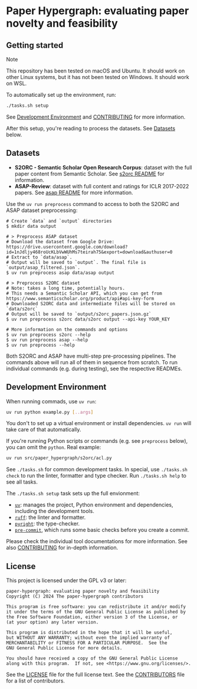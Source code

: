 # Paper Hypergraph: evaluating paper novelty and feasibility

## Getting started

> [!NOTE]
> This repository has been tested on macOS and Ubuntu. It should work on other Linux
> systems, but it has not been tested on Windows. It should work on WSL.

To automatically set up the environment, run:

```bash
./tasks.sh setup
```

See [Development Environment](#development-environment) and
[CONTRIBUTING](/CONTRIBUTING.md) for more information.

After this setup, you're reading to process the datasets. See [Datasets](#datasets)
below.

## Datasets

- **S2ORC - Semantic Scholar Open Research Corpus**: dataset with the full paper content
  from Semantic Scholar. See [s2orc README](/src/paper_hypergraph/s2orc/README.md) for
  information.
- **ASAP-Review**: dataset with full content and ratings for ICLR 2017-2022 papers.
  See [asap README](/src/paper_hypergraph/asap/README.md) for more information.

Use the `uv run preprocess` command to access to both the S2ORC and ASAP dataset
preprocessing:

```console
# Create `data` and `output` directories
$ mkdir data output

# > Preprocess ASAP dataset
# Download the dataset from Google Drive: https://drive.usercontent.google.com/download?id=1nJdljy468roUcKLbVwWUhMs7teirah75&export=download&authuser=0
# Extract to `data/asap`.
# Output will be saved to `output`. The final file is `output/asap_filtered.json`.
$ uv run preprocess asap data/asap output

# > Preprocess S2ORC dataset
# Note: takes a long time, potentially hours.
# This needs a Semantic Scholar API, which you can get from https://www.semanticscholar.org/product/api#api-key-form
# Downloaded S2ORC data and intermediate files will be stored on `data/s2orc`
# Output will be saved to `output/s2orc_papers.json.gz`
$ uv run preprocess s2orc data/s2orc output --api-key YOUR_KEY

# More information on the commands and options
$ uv run preprocess s2orc --help
$ uv run preprocess asap --help
$ uv run preprocess --help
```

Both S2ORC and ASAP have multi-step pre-processing pipelines. The commands above will
run all of them in sequence from scratch. To run individual commands (e.g. during
testing), see the respective READMEs.

## Development Environment

When running commads, use `uv run`:

```bash
uv run python example.py [..args]
```

You don't to set up a virtual environment or install dependencies. `uv run` will take
care of that automatically.

If you're running Python scripts or commands (e.g. see `preprocess` below), you can omit
the `python`. Real example:

```bash
uv run src/paper_hypergraph/s2orc/acl.py
```

See `./tasks.sh` for common development tasks. In special, use `./tasks.sh check` to run
the linter, formatter and type checker. Run `./tasks.sh help` to see all tasks.

The `./tasks.sh setup` task sets up the full envionment:

- [`uv`](https://docs.astral.sh/uv/): manages the project, Python environment and
  dependencies, including the development tools.
- [`ruff`](https://docs.astral.sh/ruff/): the linter and formatter.
- [`pyright`](https://microsoft.github.io/pyright): the type-checker.
- [`pre-commit`](https://pre-commit.com/), which runs some basic checks before you
  create a commit.

Please check the individual tool documentations for more information.
See also [CONTRIBUTING](/CONTRIBUTING.md) for in-depth information.

## License

This project is licensed under the GPL v3 or later:

    paper-hypergraph: evaluating paper novelty and feasibility
    Copyright (C) 2024 The paper-hypergraph contributors

    This program is free software: you can redistribute it and/or modify
    it under the terms of the GNU General Public License as published by
    the Free Software Foundation, either version 3 of the License, or
    (at your option) any later version.

    This program is distributed in the hope that it will be useful,
    but WITHOUT ANY WARRANTY; without even the implied warranty of
    MERCHANTABILITY or FITNESS FOR A PARTICULAR PURPOSE.  See the
    GNU General Public License for more details.

    You should have received a copy of the GNU General Public License
    along with this program.  If not, see <https://www.gnu.org/licenses/>.

See the [LICENSE](LICENSE) file for the full license text. See the
[CONTRIBUTORS](CONTRIBUTORS) file for a list of contributors.
